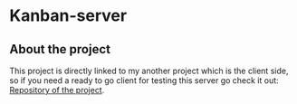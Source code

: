 # Kanban-server
## About the project
 This project is directly linked to my another project which is
 the client side, so if you need a ready to go client for
 testing this server go check it out: [Repository of the project](https://github.com/vitorsaa2k/Kanban-board).
